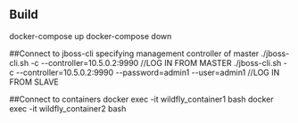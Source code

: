 ## Build
docker-compose up
docker-compose down

##Connect to jboss-cli specifying management controller of master 
./jboss-cli.sh -c --controller=10.5.0.2:9990 //LOG IN FROM MASTER
./jboss-cli.sh -c --controller=10.5.0.2:9990 --password=admin1 --user=admin1 //LOG IN FROM SLAVE

##Connect to containers
docker exec -it wildfly_container1 bash 
docker exec -it wildfly_container2 bash 

